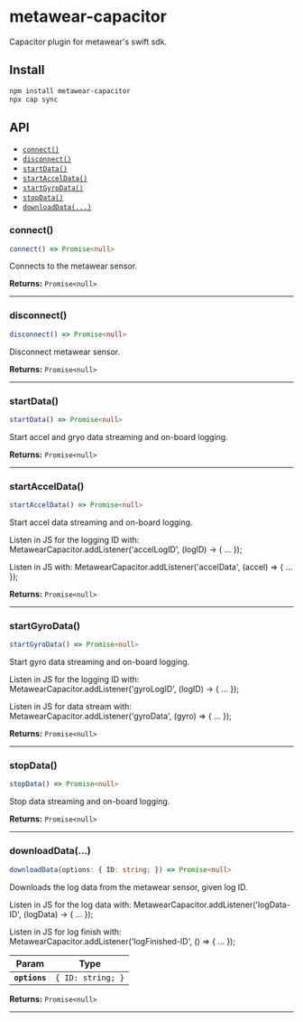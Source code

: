 # metawear-capacitor

Capacitor plugin for metawear's swift sdk.

## Install

```bash
npm install metawear-capacitor
npx cap sync
```

## API

<docgen-index>

* [`connect()`](#connect)
* [`disconnect()`](#disconnect)
* [`startData()`](#startdata)
* [`startAccelData()`](#startacceldata)
* [`startGyroData()`](#startgyrodata)
* [`stopData()`](#stopdata)
* [`downloadData(...)`](#downloaddata)

</docgen-index>

<docgen-api>
<!--Update the source file JSDoc comments and rerun docgen to update the docs below-->

### connect()

```typescript
connect() => Promise<null>
```

Connects to the metawear sensor.

**Returns:** <code>Promise&lt;null&gt;</code>

--------------------


### disconnect()

```typescript
disconnect() => Promise<null>
```

Disconnect metawear sensor.

**Returns:** <code>Promise&lt;null&gt;</code>

--------------------


### startData()

```typescript
startData() => Promise<null>
```

Start accel and gryo data streaming and on-board logging.

**Returns:** <code>Promise&lt;null&gt;</code>

--------------------


### startAccelData()

```typescript
startAccelData() => Promise<null>
```

Start accel data streaming and on-board logging. 

Listen in JS for the logging ID with:
MetawearCapacitor.addListener('accelLogID', (logID) -&gt; { ... });

Listen in JS with:
MetawearCapacitor.addListener('accelData', (accel) =&gt; { ... });

**Returns:** <code>Promise&lt;null&gt;</code>

--------------------


### startGyroData()

```typescript
startGyroData() => Promise<null>
```

Start gyro data streaming and on-board logging.

Listen in JS for the logging ID with:
MetawearCapacitor.addListener('gyroLogID', (logID) -&gt; { ... });

Listen in JS for data stream with:
MetawearCapacitor.addListener('gyroData', (gyro) =&gt; { ... });

**Returns:** <code>Promise&lt;null&gt;</code>

--------------------


### stopData()

```typescript
stopData() => Promise<null>
```

Stop data streaming and on-board logging.

**Returns:** <code>Promise&lt;null&gt;</code>

--------------------


### downloadData(...)

```typescript
downloadData(options: { ID: string; }) => Promise<null>
```

Downloads the log data from the metawear sensor, given log ID.

Listen in JS for the log data with:
MetawearCapacitor.addListener('logData-ID', (logData) -&gt; { ... });

Listen in JS for log finish with:
MetawearCapacitor.addListener('logFinished-ID', () =&gt; { ... });

| Param         | Type                         |
| ------------- | ---------------------------- |
| **`options`** | <code>{ ID: string; }</code> |

**Returns:** <code>Promise&lt;null&gt;</code>

--------------------

</docgen-api>
